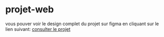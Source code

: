# projet-web
vous pouver voir le design complet du projet sur figma en cliquant sur le lien suivant:
[consulter le projet](https://www.figma.com/design/vrXusMFyIW7LqhGHFhJ4Jn/Untitled?node-id=0-1&t=KdE5vI9j7kpzDE2Y-1)

